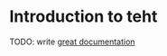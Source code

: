 # Introduction to teht

TODO: write [great documentation](http://jacobian.org/writing/what-to-write/)
